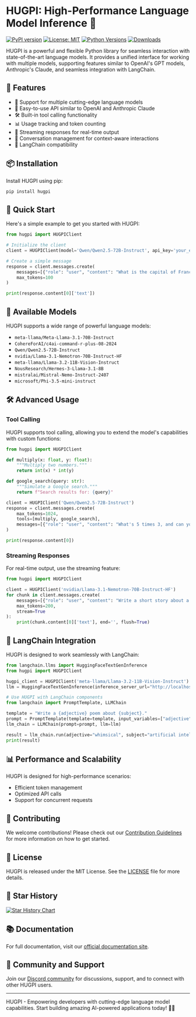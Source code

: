 # HUGPI: High-Performance Language Model Inference 🚀

[![PyPI version](https://badge.fury.io/py/hugpi.svg)](https://badge.fury.io/py/hugpi)
[![License: MIT](https://img.shields.io/badge/License-MIT-yellow.svg)](https://opensource.org/licenses/MIT)
[![Python Versions](https://img.shields.io/pypi/pyversions/hugpi.svg)](https://pypi.org/project/hugpi/)
[![Downloads](https://pepy.tech/badge/hugpi)](https://pepy.tech/project/hugpi)

HUGPI is a powerful and flexible Python library for seamless interaction with state-of-the-art language models. It provides a unified interface for working with multiple models, supporting features similar to OpenAI's GPT models, Anthropic's Claude, and seamless integration with LangChain.

## 🌟 Features

- 🤖 Support for multiple cutting-edge language models
- 🔧 Easy-to-use API similar to OpenAI and Anthropic Claude
- 🛠 Built-in tool calling functionality
- 📊 Usage tracking and token counting
- 🌊 Streaming responses for real-time output
- 🧠 Conversation management for context-aware interactions
- 🔌 LangChain compatibility

## 📦 Installation

Install HUGPI using pip:

```bash
pip install hugpi
```

## 🚀 Quick Start

Here's a simple example to get you started with HUGPI:

```python
from hugpi import HUGPIClient

# Initialize the client
client = HUGPIClient(model='Qwen/Qwen2.5-72B-Instruct', api_key='your_email@gmail.com_your_password')

# Create a simple message
response = client.messages.create(
    messages=[{"role": "user", "content": "What is the capital of France?"}],
    max_tokens=100
)

print(response.content[0]['text'])
```

## 🤖 Available Models

HUGPI supports a wide range of powerful language models:

- `meta-llama/Meta-Llama-3.1-70B-Instruct`
- `CohereForAI/c4ai-command-r-plus-08-2024`
- `Qwen/Qwen2.5-72B-Instruct`
- `nvidia/Llama-3.1-Nemotron-70B-Instruct-HF`
- `meta-llama/Llama-3.2-11B-Vision-Instruct`
- `NousResearch/Hermes-3-Llama-3.1-8B`
- `mistralai/Mistral-Nemo-Instruct-2407`
- `microsoft/Phi-3.5-mini-instruct`

## 🛠 Advanced Usage

### Tool Calling

HUGPI supports tool calling, allowing you to extend the model's capabilities with custom functions:

```python
from hugpi import HUGPIClient

def multiply(x: float, y: float):
    """Multiply two numbers."""
    return int(x) * int(y)

def google_search(query: str):
    """Simulate a Google search."""
    return f"Search results for: {query}"

client = HUGPIClient('Qwen/Qwen2.5-72B-Instruct')
response = client.messages.create(
    max_tokens=1024,
    tools=[multiply, google_search],
    messages=[{"role": "user", "content": "What's 5 times 3, and can you search for 'AI advancements'?"}]
)

print(response.content[0])
```

### Streaming Responses

For real-time output, use the streaming feature:

```python
from hugpi import HUGPIClient

client = HUGPIClient('nvidia/Llama-3.1-Nemotron-70B-Instruct-HF')
for chunk in client.messages.create(
    messages=[{"role": "user", "content": "Write a short story about a robot learning to love."}],
    max_tokens=200,
    stream=True
):
    print(chunk.content[0]['text'], end='', flush=True)
```

## 🔗 LangChain Integration

HUGPI is designed to work seamlessly with LangChain:

```python
from langchain.llms import HuggingFaceTextGenInference
from hugpi import HUGPIClient

hugpi_client = HUGPIClient('meta-llama/Llama-3.2-11B-Vision-Instruct')
llm = HuggingFaceTextGenInference(inference_server_url="http://localhost:8080", max_new_tokens=512)

# Use HUGPI with LangChain components
from langchain import PromptTemplate, LLMChain

template = "Write a {adjective} poem about {subject}."
prompt = PromptTemplate(template=template, input_variables=["adjective", "subject"])
llm_chain = LLMChain(prompt=prompt, llm=llm)

result = llm_chain.run(adjective="whimsical", subject="artificial intelligence")
print(result)
```

## 📊 Performance and Scalability

HUGPI is designed for high-performance scenarios:

- Efficient token management
- Optimized API calls
- Support for concurrent requests

## 🤝 Contributing

We welcome contributions! Please check out our [Contribution Guidelines](CONTRIBUTING.md) for more information on how to get started.

## 📜 License

HUGPI is released under the MIT License. See the [LICENSE](LICENSE) file for more details.

## 🌟 Star History

[![Star History Chart](https://api.star-history.com/svg?repos=hugpi/hugpi&type=Date)](https://star-history.com/#hugpi/hugpi&Date)

## 📚 Documentation

For full documentation, visit our [official documentation site](https://hugpi.readthedocs.io/).

## 💬 Community and Support

Join our [Discord community](https://discord.gg/hugpi) for discussions, support, and to connect with other HUGPI users.

---

HUGPI - Empowering developers with cutting-edge language model capabilities. Start building amazing AI-powered applications today! 🚀🤖